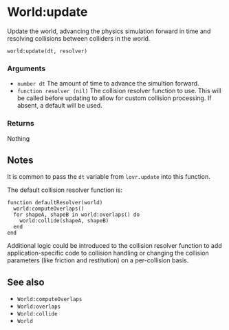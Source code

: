 <!--
category: reference
-->

World:update
===

Update the world, advancing the physics simulation forward in time and resolving collisions between
colliders in the world.

    world:update(dt, resolver)

### Arguments

- `number dt` The amount of time to advance the simultion forward.
- `function resolver (nil)` The collision resolver function to use.  This will be called before
  updating to allow for custom collision processing.  If absent, a default will be used.

### Returns

Nothing

Notes
---

It is common to pass the `dt` variable from `lovr.update` into this function.

The default collision resolver function is:

```
function defaultResolver(world)
  world:computeOverlaps()
  for shapeA, shapeB in world:overlaps() do
    world:collide(shapeA, shapeB)
  end
end
```

Additional logic could be introduced to the collision resolver function to add application-specific
code to collision handling or changing the collision parameters (like friction and restitution) on a
per-collision basis.

See also
---

- `World:computeOverlaps`
- `World:overlaps`
- `World:collide`
- `World`
